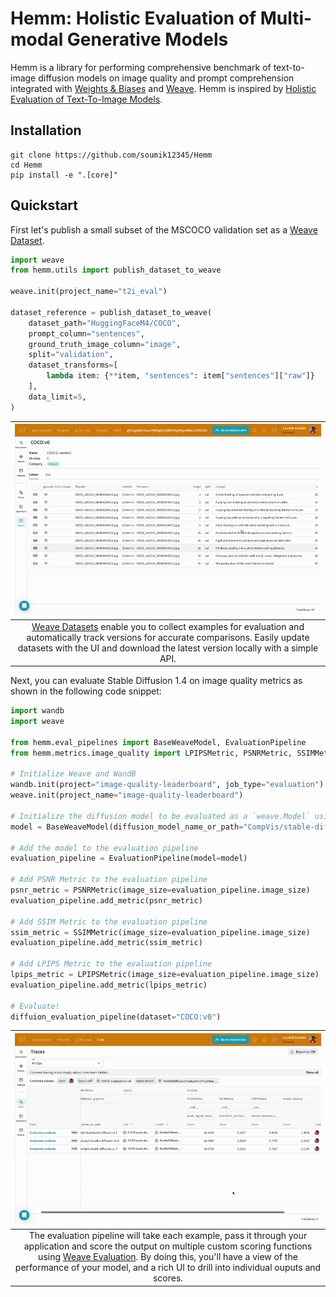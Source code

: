 # Hemm: Holistic Evaluation of Multi-modal Generative Models

Hemm is a library for performing comprehensive benchmark of text-to-image diffusion models on image quality and prompt comprehension integrated with [Weights & Biases](https://wandb.ai/site) and [Weave](https://wandb.github.io/weave/). Hemm is inspired by [Holistic Evaluation of Text-To-Image Models](https://crfm.stanford.edu/helm/heim/v1.0.0/).

## Installation

```shell
git clone https://github.com/soumik12345/Hemm
cd Hemm
pip install -e ".[core]"
```

## Quickstart

First let's publish a small subset of the MSCOCO validation set as a [Weave Dataset](https://wandb.github.io/weave/guides/core-types/datasets/).

```python
import weave
from hemm.utils import publish_dataset_to_weave

weave.init(project_name="t2i_eval")

dataset_reference = publish_dataset_to_weave(
    dataset_path="HuggingFaceM4/COCO",
    prompt_column="sentences",
    ground_truth_image_column="image",
    split="validation",
    dataset_transforms=[
        lambda item: {**item, "sentences": item["sentences"]["raw"]}
    ],
    data_limit=5,
)
```

| ![](./docs/assets/weave_dataset.gif) | 
|:--:| 
| [Weave Datasets](https://wandb.github.io/weave/guides/core-types/datasets/) enable you to collect examples for evaluation and automatically track versions for accurate comparisons. Easily update datasets with the UI and download the latest version locally with a simple API. |

Next, you can evaluate Stable Diffusion 1.4 on image quality metrics as shown in the following code snippet:

```python
import wandb
import weave

from hemm.eval_pipelines import BaseWeaveModel, EvaluationPipeline
from hemm.metrics.image_quality import LPIPSMetric, PSNRMetric, SSIMMetric

# Initialize Weave and WandB
wandb.init(project="image-quality-leaderboard", job_type="evaluation")
weave.init(project_name="image-quality-leaderboard")

# Initialize the diffusion model to be evaluated as a `weave.Model` using `BaseWeaveModel`
model = BaseWeaveModel(diffusion_model_name_or_path="CompVis/stable-diffusion-v1-4")

# Add the model to the evaluation pipeline
evaluation_pipeline = EvaluationPipeline(model=model)

# Add PSNR Metric to the evaluation pipeline
psnr_metric = PSNRMetric(image_size=evaluation_pipeline.image_size)
evaluation_pipeline.add_metric(psnr_metric)

# Add SSIM Metric to the evaluation pipeline
ssim_metric = SSIMMetric(image_size=evaluation_pipeline.image_size)
evaluation_pipeline.add_metric(ssim_metric)

# Add LPIPS Metric to the evaluation pipeline
lpips_metric = LPIPSMetric(image_size=evaluation_pipeline.image_size)
evaluation_pipeline.add_metric(lpips_metric)

# Evaluate!
diffuion_evaluation_pipeline(dataset="COCO:v0")
```

| ![](./docs/assets/weave_leaderboard.gif) | 
|:--:| 
| The evaluation pipeline will take each example, pass it through your application and score the output on multiple custom scoring functions using [Weave Evaluation](https://wandb.github.io/weave/guides/core-types/evaluations). By doing this, you'll have a view of the performance of your model, and a rich UI to drill into individual ouputs and scores. |